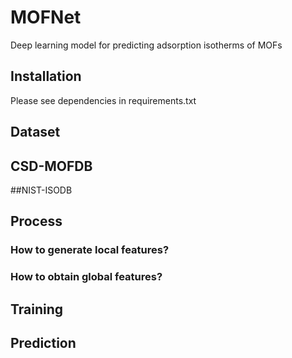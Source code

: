 # MOFNet
Deep learning model for predicting adsorption isotherms of MOFs

## Installation
Please see dependencies in requirements.txt

## Dataset
## CSD-MOFDB

##NIST-ISODB

## Process
### How to generate local features?

### How to obtain global features?

## Training

## Prediction

